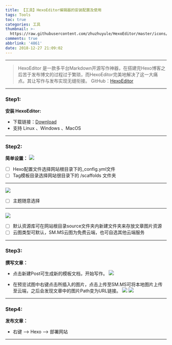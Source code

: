```yaml
---
title: 【工具】HexoEditor编辑器的安装配置及使用
tags: Tools
toc: true
categories: 工具
thumbnail: >-
  https://raw.githubusercontent.com/zhuzhuyule/HexoEditor/master/icons/HexoEditor.svg?sanitize=true
comments: true
abbrlink: '4861'
date: 2018-12-27 21:09:02
---
```


---
> HexoEditor 是一款多平台Markdown开源写作神器，在搭建完Hexo博客之后苦于发布博文的过程过于繁琐，而HexoEditor完美地解决了这一大痛点。其让写作与发布实现无缝衔接。
> GitHub：[HexoEditor](https://github.com/zhuzhuyule/HexoEditor)
 
<!-- more -->

---
### Step1: 
 **安装 HexoEditor:**
* 下载链接：[Download](https://github.com/zhuzhuyule/HexoEditor/releases)
* 支持 Linux 、Windows 、MacOS
---
### Step2:
 **简单设置：**
![](https://i.loli.net/2019/01/27/5c4db8d20de92.png)
- [ ]  Hexo配置文件选择网站根目录下的_config.yml文件
- [ ] Tag模板目录选择网站很目录下的 /scaffolds 文件夹
---
![](https://i.loli.net/2019/01/27/5c4db8d214477.png)
- [ ] 主题随意选择

---
  ![](https://i.loli.net/2019/01/27/5c4db8d206a24.png)
  - [ ] 默认资源库可在网站根目录source文件夹内新建文件夹来存放文章图片资源
  - [ ] 云图类型可默认，SM.MS云图为免费云端，也可自选其他云端服务

---
### Step3:
**撰写文章：**
* 点击新建Post可生成新的模板文档，开始写作。
![](https://i.loli.net/2019/01/27/5c4db8d201aba.png)

* 在预览试图中右键点击所插入的图片，点击上传至SM.MS可将本地图片上传至云端，之后会发现文章中的图片Path变为URL链接。
![](https://i.loli.net/2019/01/27/5c4dbb2b8a0ce.png)
![](https://i.loli.net/2019/01/27/5c4dbb2b8e9d0.png)
---
### Step4:
**发布文章：**

* 右键  --> Hexo --> 部署网站
---
